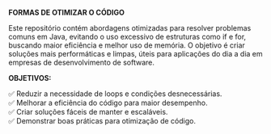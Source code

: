 **FORMAS DE OTIMIZAR O CÓDIGO**

Este repositório contém abordagens otimizadas para resolver problemas comuns em Java, evitando o uso excessivo de estruturas como if e for, buscando maior eficiência e melhor uso de memória. O objetivo é criar soluções mais performáticas e limpas, úteis para aplicações do dia a dia em empresas de desenvolvimento de software.

**OBJETIVOS:**

 ✅ Reduzir a necessidade de loops e condições desnecessárias.  
 ✅ Melhorar a eficiência do código para maior desempenho.  
 ✅ Criar soluções fáceis de manter e escaláveis.  
 ✅ Demonstrar boas práticas para otimização de código.  
